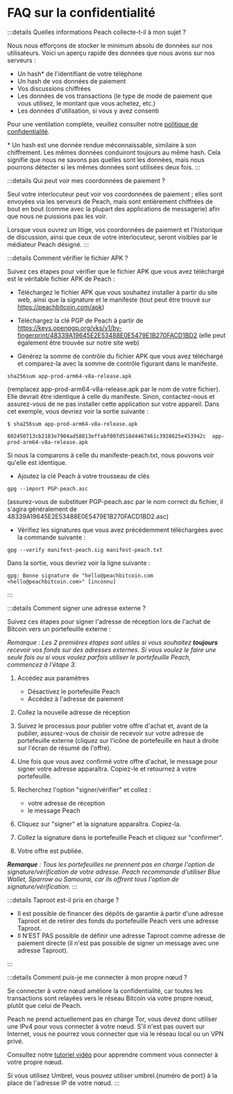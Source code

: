 # FAQ sur la confidentialité

:::details Quelles informations Peach collecte-t-il à mon sujet ?

Nous nous efforçons de stocker le minimum absolu de données sur nos utilisateurs. Voici un aperçu rapide des données que nous avons sur nos serveurs :

- Un hash\* de l'identifiant de votre téléphone
- Un hash de vos données de paiement
- Vos discussions chiffrées
- Les données de vos transactions (le type de mode de paiement que vous utilisez, le montant que vous achetez, etc.)
- Les données d'utilisation, si vous y avez consenti

Pour une ventilation complète, veuillez consulter notre [politique de confidentialité](/privacy-policy/).

\* Un hash est une donnée rendue méconnaissable, similaire à son chiffrement. Les mêmes données conduiront toujours au même hash. Cela signifie que nous ne savons pas quelles sont les données, mais nous pourrons détecter si les mêmes données sont utilisées deux fois.
:::

<!--
:::details What info is sent when I share usage data?
Give a list
:::
-->

:::details Qui peut voir mes coordonnées de paiement ?

Seul votre interlocuteur peut voir vos coordonnées de paiement ; elles sont envoyées via les serveurs de Peach, mais sont entièrement chiffrées de bout en bout (comme avec la plupart des applications de messagerie) afin que nous ne puissions pas les voir.

Lorsque vous ouvrez un litige, vos coordonnées de paiement et l'historique de discussion, ainsi que ceux de votre interlocuteur, seront visibles par le médiateur Peach désigné.
:::

:::details Comment vérifier le fichier APK ?

Suivez ces étapes pour vérifier que le fichier APK que vous avez téléchargé est le véritable fichier APK de Peach :

- Téléchargez le fichier APK que vous souhaitez installer à partir du site web, ainsi que la signature et le manifeste (tout peut être trouvé sur https://peachbitcoin.com/apk)

- Téléchargez la clé PGP de Peach à partir de https://keys.openpgp.org/vks/v1/by-fingerprint/48339A19645E2E53488E0E5479E1B270FACD1BD2 (elle peut également être trouvée sur notre site web)

- Générez la somme de contrôle du fichier APK que vous avez téléchargé et comparez-la avec la somme de contrôle figurant dans le manifeste.
````
sha256sum app-prod-arm64-v8a-release.apk
````
(remplacez app-prod-arm64-v8a-release.apk par le nom de votre fichier). Elle devrait être identique à celle du manifeste. Sinon, contactez-nous et assurez-vous de ne pas installer cette application sur votre appareil. Dans cet exemple, vous devriez voir la sortie suivante :
```
$ sha256sum app-prod-arm64-v8a-release.apk

802450713cb2183e7904ad58813effabf007d518d4467461c3928625e453942c  app-prod-arm64-v8a-release.apk
```
Si nous la comparons à celle du manifeste-peach.txt, nous pouvons voir qu'elle est identique.

- Ajoutez la clé Peach à votre trousseau de clés
```
gpg --import PGP-peach.asc
```
(assurez-vous de substituer PGP-peach.asc par le nom correct du fichier, il s'agira généralement de 48339A19645E2E53488E0E5479E1B270FACD1BD2.asc)

- Vérifiez les signatures que vous avez précédemment téléchargées avec la commande suivante :
```
gpg --verify manifest-peach.sig manifest-peach.txt
``` 
Dans la sortie, vous devriez voir la ligne suivante :
```
gpg: Bonne signature de "hello@peachbitcoin.com <hello@peachbitcoin.com>" [inconnu]
```
:::

:::details Comment signer une adresse externe ?

Suivez ces étapes pour signer l'adresse de réception lors de l'achat de Bitcoin vers un portefeuille externe :

_Remarque : Les 2 premières étapes sont utiles si vous souhaitez **toujours** recevoir vos fonds sur des adresses externes. Si vous voulez le faire une seule fois ou si vous voulez parfois utiliser le portefeuille Peach, commencez à l'étape 3._

1. Accédez aux paramètres
   - Désactivez le portefeuille Peach
   - Accédez à l'adresse de paiement

2. Collez la nouvelle adresse de réception

3. Suivez le processus pour publier votre offre d'achat et, avant de la publier, assurez-vous de choisir de recevoir sur votre adresse de portefeuille externe (cliquez sur l'icône de portefeuille en haut à droite sur l'écran de résumé de l'offre).

4. Une fois que vous avez confirmé votre offre d'achat, le message pour signer votre adresse apparaîtra. Copiez-le et retournez à votre portefeuille.

5. Recherchez l'option "signer/vérifier" et collez :
   - votre adresse de réception
   - le message Peach

6. Cliquez sur "signer" et la signature apparaîtra. Copiez-la.

7. Collez la signature dans le portefeuille Peach et cliquez sur "confirmer".

8. Votre offre est publiée.

_**Remarque** : Tous les portefeuilles ne prennent pas en charge l'option de signature/vérification de votre adresse. Peach recommande d'utiliser Blue Wallet, Sparrow ou Samourai, car ils offrent tous l'option de signature/vérification._
:::

:::details Taproot est-il pris en charge ?

- Il est possible de financer des dépôts de garantie à partir d'une adresse Taproot et de retirer des fonds du portefeuille Peach vers une adresse Taproot.
- Il N'EST PAS possible de définir une adresse Taproot comme adresse de paiement directe (il n'est pas possible de signer un message avec une adresse Taproot).

:::

:::details Comment puis-je me connecter à mon propre nœud ?

Se connecter à votre nœud améliore la confidentialité, car toutes les transactions sont relayées vers le réseau Bitcoin via votre propre nœud, plutôt que celui de Peach.

Peach ne prend actuellement pas en charge Tor, vous devez donc utiliser une IPv4 pour vous connecter à votre nœud. S'il n'est pas ouvert sur Internet, vous ne pourrez vous connecter que via le réseau local ou un VPN privé.

Consultez notre [tutoriel vidéo](https://www.youtube.com/watch?v=xtvq2i3mIYg) pour apprendre comment vous connecter à votre propre nœud.

Si vous utilisez Umbrel, vous pouvez utiliser umbrel.{numéro de port} à la place de l'adresse IP de votre nœud.
:::
